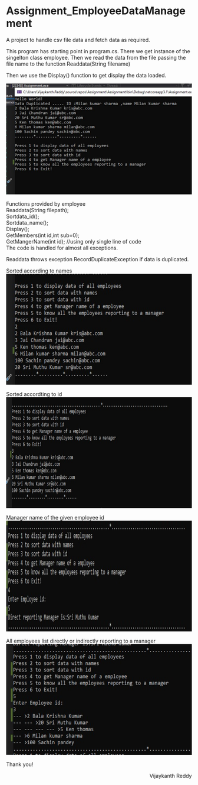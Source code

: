 # Assignment_EmployeeDataManagement
A project to handle csv file data and fetch data as required.

This program has starting point in program.cs.
There we get instance of the singelton class employee.
Then we read the data from the file passing the file name to the function Readdata(String filename)

Then we use the Display() function to get display the data loaded.

<img src="https://github.com/vijaywar/Assignment_EmployeeDataManagement/blob/master/readmeImages/1.jpg" width=600px height=300px>

Functions provided by employee <br>
Readdata(String filepath);<br>
Sortdata_id();<br>
Sortdata_name();<br>
Display();<br>
GetMembers(int id,int sub=0);<br>
GetMangerName(int id);  //using only single line of code<br>
The code is handled for almost all exceptions.<br>

Readdata throws exception RecordDuplicateException if data is duplicated.

Sorted according to names
<img src="https://github.com/vijaywar/Assignment_EmployeeDataManagement/blob/master/readmeImages/2.jpg" width=600px height=300px>

Sorted accordting to id
<img src="https://github.com/vijaywar/Assignment_EmployeeDataManagement/blob/master/readmeImages/3.jpg" width=600px height=300px>

Manager name of the given employee id
<img src="https://github.com/vijaywar/Assignment_EmployeeDataManagement/blob/master/readmeImages/4.jpg" width=600px height=300px>

All employees list directly or indirectly reporting to a manager
<img src="https://github.com/vijaywar/Assignment_EmployeeDataManagement/blob/master/readmeImages/5.jpg" width=600px height=300px>

Thank you!

<div style="float:right;">Vijaykanth Reddy</div>
